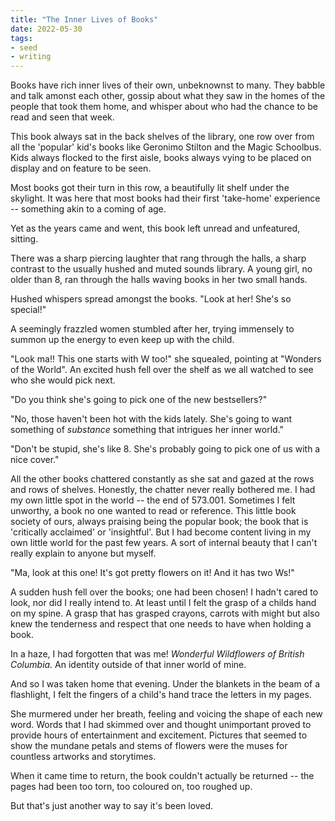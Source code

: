 ```yaml
---
title: "The Inner Lives of Books"
date: 2022-05-30
tags:
- seed
- writing
---
```


Books have rich inner lives of their own, unbeknownst to many. They babble and talk amonst each other, gossip about what they saw in the homes of the people that took them home, and whisper about who had the chance to be read and seen that week.

This book always sat in the back shelves of the library, one row over from all the 'popular' kid's books like Geronimo Stilton and the Magic Schoolbus. Kids always flocked to the first aisle, books always vying to be placed on display and on feature to be seen.

Most books got their turn in this row, a beautifully lit shelf under the skylight. It was here that most books had their first 'take-home' experience -- something akin to a coming of age.

Yet as the years came and went, this book left unread and unfeatured, sitting.

There was a sharp piercing laughter that rang through the halls, a sharp contrast to the usually hushed and muted sounds library. A young girl, no older than 8, ran through the halls waving books in her two small hands.

Hushed whispers spread amongst the books. "Look at her! She's so special!"

A seemingly frazzled women stumbled after her, trying immensely to summon up the energy to even keep up with the child.

"Look ma!! This one starts with W too!" she squealed, pointing at "Wonders of the World". An excited hush fell over the shelf as we all watched to see who she would pick next.

"Do you think she's going to pick one of the new bestsellers?"

"No, those haven't been hot with the kids lately. She's going to want something of _substance_ something that intrigues her inner world."

"Don't be stupid, she's like 8. She's probably going to pick one of us with a nice cover."

All the other books chattered constantly as she sat and gazed at the rows and rows of shelves. Honestly, the chatter never really bothered me. I had my own little spot in the world -- the end of 573.001. Sometimes I felt unworthy, a book no one wanted to read or reference. This little book society of ours, always praising being the popular book; the book that is 'critically acclaimed' or 'insightful'. But I had become content living in my own little world for the past few years. A sort of internal beauty that I can't really explain to anyone but myself.

"Ma, look at this one! It's got pretty flowers on it! And it has two Ws!"

A sudden hush fell over the books; one had been chosen! I hadn't cared to look, nor did I really intend to. At least until I felt the grasp of a childs hand on my spine. A grasp that has grasped crayons, carrots with might but also knew the tenderness and respect that one needs to have when holding a book.

In a haze, I had forgotten that was me! _Wonderful Wildflowers of British Columbia._ An identity outside of that inner world of mine.

And so I was taken home that evening. Under the blankets in the beam of a flashlight, I felt the fingers of a child's hand trace the letters in my pages.

She murmered under her breath, feeling and voicing the shape of each new word. Words that I had skimmed over and thought unimportant proved to provide hours of entertainment and excitement. Pictures that seemed to show the mundane petals and stems of flowers were the muses for countless artworks and storytimes.

When it came time to return, the book couldn't actually be returned -- the pages had been too torn, too coloured on, too roughed up.

But that's just another way to say it's been loved.